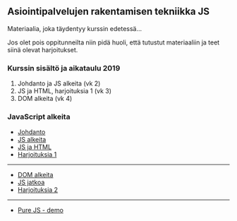 ## Asiointipalvelujen rakentamisen tekniikka JS

Materiaalia, joka täydentyy kurssin edetessä...

Jos olet pois oppitunneilta niin pidä huoli, että tutustut materiaaliin ja teet siinä olevat harjoitukset.

### Kurssin sisältö ja aikataulu 2019

1. Johdanto ja JS alkeita (vk 2)
2. JS ja HTML, harjoituksia 1 (vk 3)
2. DOM alkeita (vk 4)

### JavaScript alkeita

- [Johdanto](./johdanto.html)
- [JS alkeita](./alkeita.html)
- [JS ja HTML](./js_html.html)
- [Harjoituksia 1](./harjoituksia1.html)

---

- [DOM alkeita](./dom.html)
- [JS jatkoa](./jatkoa.html)
- [Harjoituksia 2](./harjoituksia2.html)

---

- [Pure JS - demo](./eventit.html)
